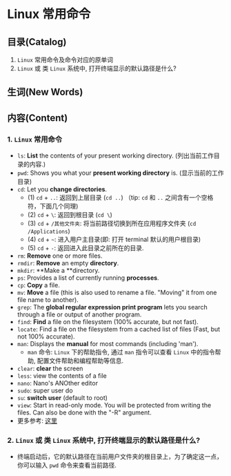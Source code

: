 # Linux 常用命令

## 目录(Catalog)
1. `Linux` 常用命令及命令对应的原单词
2. `Linux` 或 类 `Linux` 系统中, 打开终端显示的默认路径是什么?

## 生词(New Words)

## 内容(Content)

### 1. `Linux` 常用命令

- `ls`: **List** the contents of your present working directory.
  (列出当前工作目录的内容.)
- `pwd`: Shows you what your **present working directory** is.
  (显示当前的工作目录)
- `cd`: Let you **change directories**.
    + (1) `cd` + `..`: 返回到上层目录 (`cd ..`) （tip: `cd` 和 `..` 之间含有一个空格符，下面几个同理)
    + (2) `cd` + `\`: 返回到根目录 (`cd \`)
    + (3) `cd` + `/其他文件夹`: 将当前路径切换到所在应用程序文件夹
      (`cd /Applications`)
    + (4) `cd` + `~`: 进入用户主目录(即: 打开 terminal 默认的用户根目录) 
    + (5) `cd` + `-`: 返回进入此目录之前所在的目录.
- `rm`: **Remove** one or more files.
- `rmdir`: **Remove** an empty **directory**.
- `mkdir`: **Make a **directory.
- `ps`: Provides a list of currently running **processes**.
- `cp`: **Copy** a file.
- `mv`: **Move** a file (this is also used to rename a file. "Moving" it
  from one file name to another).
- `grep`: The **global regular expression print program** lets you search
  through a file or output of another program.
- `find`: **Find** a file on the filesystem (100% accurate, but not fast).
- `locate`: Find a file on the filesystem from a cached list of files
  (Fast, but not 100% accurate).
- `man`: Displays the **manual** for most commands (including 'man').
    + `man` 命令: `Linux` 下的帮助指令, 通过 `man` 指令可以查看 `Linux`
      中的指令帮助, 配置文件帮助和编程帮助等信息.
- `clear`: **clear** the screen
- `less`: view the contents of a file
- `nano`: Nano's ANOther editor 
- `sudo`: super user do
- `su`: **switch user** (default to root)
- `view`: Start in read-only mode. You will be protected from writing the
  files. Can also be done with the "-R" argument.
- 更多参考: [这里](https://i.linuxtoy.org/docs/guide/ch02s02.html)

### 2. `Linux` 或 类 `Linux` 系统中, 打开终端显示的默认路径是什么?

- 终端启动后，它的默认路径在当前用户文件夹的根目录上，为了确定这一点，你可以输入 `pwd`
  命令来查看当前路径.


